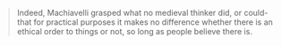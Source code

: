 
> Indeed, Machiavelli grasped what no medieval thinker did, or could- that for practical purposes it makes no difference whether there is an ethical order to things or not, so long as people believe there is.


